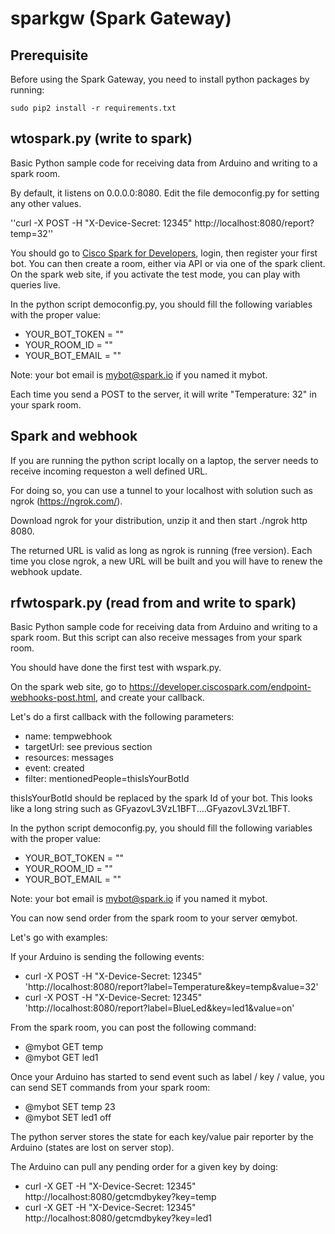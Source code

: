 # sparkgw (Spark Gateway)

## Prerequisite

Before using the Spark Gateway, you need to install python packages by running:
```
sudo pip2 install -r requirements.txt
```

## wtospark.py (write to spark)

Basic Python sample code for receiving data from Arduino and writing to a spark room.

By default, it listens on 0.0.0.0:8080. Edit the file democonfig.py for setting any other values.

''curl -X POST -H "X-Device-Secret: 12345" http://localhost:8080/report?temp=32''

You should go to [Cisco Spark for Developers](https://developer.ciscospark.com), login, then register your first bot.
You can then create a room, either via API or via one of the spark client.
On the spark web site, if you activate the test mode, you can play with queries live.

In the python script democonfig.py, you should fill the following variables with the proper value:
  - YOUR_BOT_TOKEN = ""
  - YOUR_ROOM_ID =  ""
  - YOUR_BOT_EMAIL =  ""

Note: your bot email is mybot@spark.io if you named it mybot.

Each time you send a POST to the server, it will write "Temperature: 32" in your spark room.


## Spark and webhook

If you are running the python script locally on a laptop, the server needs to receive incoming requeston a well defined
URL.

For doing so, you can use a tunnel to your localhost with solution such as ngrok (https://ngrok.com/).

Download ngrok for your distribution, unzip it and then start ./ngrok http 8080.

The returned URL is valid as long as ngrok is running (free version). Each time you close ngrok, a new URL will be built
and you will have to renew the webhook update.


## rfwtospark.py (read from and write to spark)

Basic Python sample code for receiving data from Arduino and writing to a spark room.
But this script can also receive messages from your spark room.

You should have done the first test with wspark.py.

On the spark web site, go to https://developer.ciscospark.com/endpoint-webhooks-post.html, and create your callback.

Let's do a first callback with the following parameters:
  - name: tempwebhook
  - targetUrl: see previous section
  - resources: messages
  - event: created
  - filter: mentionedPeople=thisIsYourBotId

thisIsYourBotId should be replaced by the spark Id of your bot. This looks like a long string such as GFyazovL3VzL1BFT....GFyazovL3VzL1BFT.

In the python script democonfig.py, you should fill the following variables with the proper value:
  - YOUR_BOT_TOKEN = ""
  - YOUR_ROOM_ID =  ""
  - YOUR_BOT_EMAIL =  ""

Note: your bot email is mybot@spark.io if you named it mybot.

You can now send order from the spark room to your server œmybot.

Let's go with examples:

If your Arduino is sending the following events:
  - curl -X POST -H "X-Device-Secret: 12345" 'http://localhost:8080/report?label=Temperature&key=temp&value=32'
  - curl -X POST -H "X-Device-Secret: 12345" 'http://localhost:8080/report?label=BlueLed&key=led1&value=on'

From the spark room, you can post the following command:
  - @mybot GET temp
  - @mybot GET led1

Once your Arduino has started to send event such as label / key / value, you can send SET commands from your spark room:
  - @mybot SET temp 23
  - @mybot SET led1 off

The python server stores the state for each key/value pair reporter by the Arduino (states are lost on server stop).

The Arduino can pull any pending order for a given key by doing:
  - curl -X GET -H "X-Device-Secret: 12345" http://localhost:8080/getcmdbykey?key=temp
  - curl -X GET -H "X-Device-Secret: 12345" http://localhost:8080/getcmdbykey?key=led1
